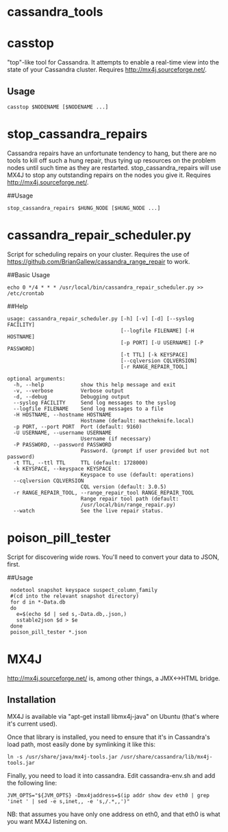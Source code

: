 cassandra_tools
=======

# casstop

"top"-like tool for Cassandra.  It attempts to enable a real-time view into the state of your Cassandra cluster.  Requires http://mx4j.sourceforge.net/.

## Usage
```
casstop $NODENAME [$NODENAME ...]
```

# stop_cassandra_repairs

Cassandra repairs have an unfortunate tendency to hang, but there are no tools to kill off such a hung repair, thus tying up resources on the problem nodes until such time as they are restarted.  stop_cassandra_repairs will use MX4J to stop any outstanding repairs on the nodes you give it.  Requires http://mx4j.sourceforge.net/.

##Usage
```
stop_cassandra_repairs $HUNG_NODE [$HUNG_NODE ...]
```

# cassandra_repair_scheduler.py

Script for scheduling repairs on your cluster.  Requires the use of
https://github.com/BrianGallew/cassandra_range_repair to work.

##Basic Usage
```
echo 0 */4 * * * /usr/local/bin/cassandra_repair_scheduler.py >> /etc/crontab
```

##Help
```
usage: cassandra_repair_scheduler.py [-h] [-v] [-d] [--syslog FACILITY]
                                     [--logfile FILENAME] [-H HOSTNAME]
                                     [-p PORT] [-U USERNAME] [-P PASSWORD]
                                     [-t TTL] [-k KEYSPACE]
                                     [--cqlversion CQLVERSION]
                                     [-r RANGE_REPAIR_TOOL]

optional arguments:
  -h, --help            show this help message and exit
  -v, --verbose         Verbose output
  -d, --debug           Debugging output
  --syslog FACILITY     Send log messages to the syslog
  --logfile FILENAME    Send log messages to a file
  -H HOSTNAME, --hostname HOSTNAME
                        Hostname (default: mactheknife.local)
  -p PORT, --port PORT  Port (default: 9160)
  -U USERNAME, --username USERNAME
                        Username (if necessary)
  -P PASSWORD, --password PASSWORD
                        Password. (prompt if user provided but not password)
  -t TTL, --ttl TTL     TTL (default: 1728000)
  -k KEYSPACE, --keyspace KEYSPACE
                        Keyspace to use (default: operations)
  --cqlversion CQLVERSION
                        CQL version (default: 3.0.5)
  -r RANGE_REPAIR_TOOL, --range_repair_tool RANGE_REPAIR_TOOL
                        Range repair tool path (default:
                        /usr/local/bin/range_repair.py)
  --watch               See the live repair status.
```

# poison_pill_tester

Script for discovering wide rows.  You'll need to convert your data to JSON, first.

##Usage
```
 nodetool snapshot keyspace suspect_column_family
 #(cd into the relevant snapshot directory)
 for d in *-Data.db
 do
   e=$(echo $d | sed s,-Data.db,.json,)
   sstable2json $d > $e
 done
 poison_pill_tester *.json
```

# MX4J

http://mx4j.sourceforge.net/ is, among other things, a JMX<->HTML bridge.

## Installation

MX4J is available via "apt-get install libmx4j-java" on Ubuntu (that's
where it's current used).

Once that library is installed, you need to ensure that it's in Cassandra's
load path, most easily done by symlinking it like this:

```
ln -s /usr/share/java/mx4j-tools.jar /usr/share/cassandra/lib/mx4j-tools.jar
```

Finally, you need to load it into cassandra.  Edit cassandra-env.sh and add
the following line:

```
JVM_OPTS="${JVM_OPTS} -Dmx4jaddress=$(ip addr show dev eth0 | grep 'inet ' | sed -e s,inet,, -e 's,/.*,,')"
```

NB: that assumes you have only one address on eth0, and that eth0 is what
you want MX4J listening on.
